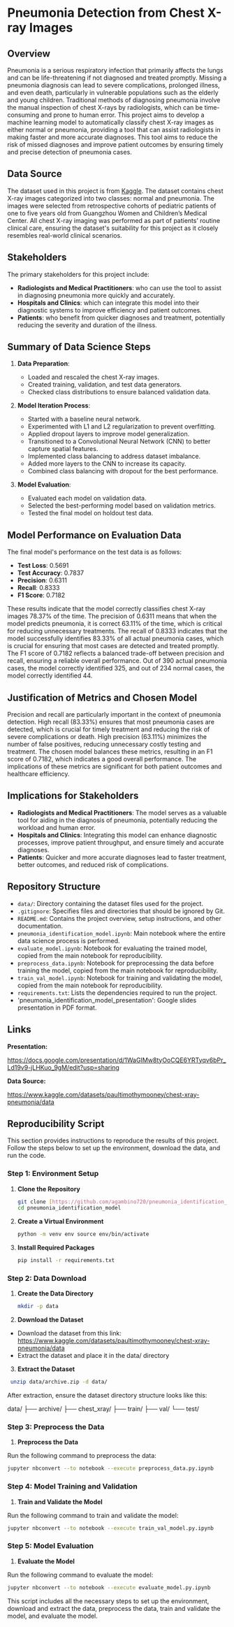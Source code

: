 # Pneumonia Detection from Chest X-ray Images

## Overview

Pneumonia is a serious respiratory infection that primarily affects the lungs and can be life-threatening if not diagnosed and treated promptly. Missing a pneumonia diagnosis can lead to severe complications, prolonged illness, and even death, particularly in vulnerable populations such as the elderly and young children. Traditional methods of diagnosing pneumonia involve the manual inspection of chest X-rays by radiologists, which can be time-consuming and prone to human error. This project aims to develop a machine learning model to automatically classify chest X-ray images as either normal or pneumonia, providing a tool that can assist radiologists in making faster and more accurate diagnoses. This tool aims to reduce the risk of missed diagnoses and improve patient outcomes by ensuring timely and precise detection of pneumonia cases.


## Data Source

The dataset used in this project is from [Kaggle](https://www.kaggle.com/datasets/paultimothymooney/chest-xray-pneumonia/data). The dataset contains chest X-ray images categorized into two classes: normal and pneumonia. The images were selected from retrospective cohorts of pediatric patients of one to five years old from Guangzhou Women and Children’s Medical Center. All chest X-ray imaging was performed as part of patients’ routine clinical care, ensuring the dataset's suitability for this project as it closely resembles real-world clinical scenarios.


## Stakeholders

The primary stakeholders for this project include:

- **Radiologists and Medical Practitioners**: who can use the tool to assist in diagnosing pneumonia more quickly and accurately.
- **Hospitals and Clinics**: which can integrate this model into their diagnostic systems to improve efficiency and patient outcomes.
- **Patients**: who benefit from quicker diagnoses and treatment, potentially reducing the severity and duration of the illness.


## Summary of Data Science Steps

1. **Data Preparation**: 
   - Loaded and rescaled the chest X-ray images.
   - Created training, validation, and test data generators.
   - Checked class distributions to ensure balanced validation data.

2. **Model Iteration Process**:
   - Started with a baseline neural network.
   - Experimented with L1 and L2 regularization to prevent overfitting.
   - Applied dropout layers to improve model generalization.
   - Transitioned to a Convolutional Neural Network (CNN) to better capture spatial features.
   - Implemented class balancing to address dataset imbalance.
   - Added more layers to the CNN to increase its capacity.
   - Combined class balancing with dropout for the best performance.

3. **Model Evaluation**:
   - Evaluated each model on validation data.
   - Selected the best-performing model based on validation metrics.
   - Tested the final model on holdout test data.

## Model Performance on Evaluation Data

The final model's performance on the test data is as follows:

- **Test Loss**: 0.5691
- **Test Accuracy**: 0.7837
- **Precision**: 0.6311
- **Recall**: 0.8333
- **F1 Score**: 0.7182

These results indicate that the model correctly classifies chest X-ray images 78.37% of the time. The precision of 0.6311 means that when the model predicts pneumonia, it is correct 63.11% of the time, which is critical for reducing unnecessary treatments. The recall of 0.8333 indicates that the model successfully identifies 83.33% of all actual pneumonia cases, which is crucial for ensuring that most cases are detected and treated promptly. The F1 score of 0.7182 reflects a balanced trade-off between precision and recall, ensuring a reliable overall performance. Out of 390 actual pneumonia cases, the model correctly identified 325, and out of 234 normal cases, the model correctly identified 44.


## Justification of Metrics and Chosen Model

Precision and recall are particularly important in the context of pneumonia detection. High recall (83.33%) ensures that most pneumonia cases are detected, which is crucial for timely treatment and reducing the risk of severe complications or death. High precision (63.11%) minimizes the number of false positives, reducing unnecessary costly testing and treatment. The chosen model balances these metrics, resulting in an F1 score of 0.7182, which indicates a good overall performance. The implications of these metrics are significant for both patient outcomes and healthcare efficiency.


## Implications for Stakeholders

- **Radiologists and Medical Practitioners**: The model serves as a valuable tool for aiding in the diagnosis of pneumonia, potentially reducing the workload and human error.
- **Hospitals and Clinics**: Integrating this model can enhance diagnostic processes, improve patient throughput, and ensure timely and accurate diagnoses.
- **Patients**: Quicker and more accurate diagnoses lead to faster treatment, better outcomes, and reduced risk of complications.


## Repository Structure

- `data/`: Directory containing the dataset files used for the project.
- `.gitignore`: Specifies files and directories that should be ignored by Git.
- `README.md`: Contains the project overview, setup instructions, and other documentation.
- `pneumonia_identification_model.ipynb`: Main notebook where the entire data science process is performed.
- `evaluate_model.ipynb`: Notebook for evaluating the trained model, copied from the main notebook for reproducibility.
- `preprocess_data.ipynb`: Notebook for preprocessing the data before training the model, copied from the main notebook for reproducibility.
- `train_val_model.ipynb`: Notebook for training and validating the model, copied from the main notebook for reproducibility.
- `requirements.txt`: Lists the dependencies required to run the project.
- 'pneumonia_identification_model_presentation': Google slides presentation in PDF format.


## Links

**Presentation:** 

https://docs.google.com/presentation/d/1WaGIMw8tyOoCQE6YRTyqv6bPr_Ld19v9-jLHKuo_9gM/edit?usp=sharing

**Data Source:** 

https://www.kaggle.com/datasets/paultimothymooney/chest-xray-pneumonia/data


## Reproducibility Script
This section provides instructions to reproduce the results of this project. Follow the steps below to set up the environment, download the data, and run the code.

### Step 1: Environment Setup

1. **Clone the Repository**
   ```bash
   git clone [https://github.com/agambino720/pneumonia_identification_model]
   cd pneumonia_identification_model

2. **Create a Virtual Environment**
   ```bash
   python -m venv env source env/bin/activate

4. **Install Required Packages**
   ```bash
   pip install -r requirements.txt

### Step 2: Data Download

1. **Create the Data Directory**
   ```bash
   mkdir -p data

2. **Download the Dataset**
  - Download the dataset from this link: https://www.kaggle.com/datasets/paultimothymooney/chest-xray-pneumonia/data
  - Extract the dataset and place it in the data/ directory

3. **Extract the Dataset**
  ```bash
   unzip data/archive.zip -d data/  
```
After extraction, ensure the dataset directory structure looks like this:

data/
├── archive/
    ├── chest_xray/
        ├── train/
        ├── val/
        └── test/

### Step 3: Preprocess the Data

1. **Preprocess the Data**
   
Run the following command to preprocess the data:
```bash
jupyter nbconvert --to notebook --execute preprocess_data.py.ipynb
```

### Step 4: Model Training and Validation

1. **Train and Validate the Model**
   
Run the following command to train and validate the model:
```bash
jupyter nbconvert --to notebook --execute train_val_model.py.ipynb
```

### Step 5: Model Evaluation

1. **Evaluate the Model**
   
Run the following command to evaluate the model:
```bash
jupyter nbconvert --to notebook --execute evaluate_model.py.ipynb
```

This script includes all the necessary steps to set up the environment, download and extract the data, preprocess the data, train and validate the model, and evaluate the model.
